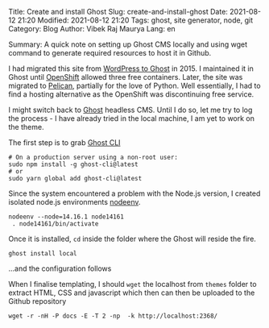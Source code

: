 Title: Create and install Ghost 
Slug: create-and-install-ghost
Date: 2021-08-12 21:20
Modified: 2021-08-12 21:20
Tags: ghost, site generator, node, git
Category: Blog
Author: Vibek Raj Maurya
Lang: en

Summary: A quick note on setting up Ghost CMS locally and using wget command to generate required resources to host it in Github. 


I had migrated this site from [WordPress to Ghost](https://rvibek.com.np/new-blog-again-EN.html) in 2015. I maintained it in Ghost until [OpenShift](https://www.openshift.com/) allowed three free containers. Later, the site was migrated to [Pelican](https://getpelican.com/), partially for the love of Python. Well essentially, I had to find a hosting alternative as the OpenShift was discontinuing free service. 


I  might switch back to [Ghost](https://github.com/TryGhost/Ghost) headless CMS. Until I do so, let me try to log the process - I have already tried in the local machine, I am yet to work on the theme.

The first step is to grab [Ghost CLI](https://ghost.org/docs/ghost-cli/)

```
# On a production server using a non-root user:
sudo npm install -g ghost-cli@latest
# or
sudo yarn global add ghost-cli@latest
```

Since the system encountered a problem with the Node.js version, I created isolated node.js environments [nodeenv](https://pypi.org/project/nodeenv/).  

```
nodeenv --node=14.16.1 node14161
 . node14161/bin/activate
```

Once it is installed, ```cd``` inside the folder where the Ghost will reside the fire.

```
ghost install local
```
...and the configuration follows

When I finalise templating, I should ```wget``` the localhost from ```themes``` folder to extract HTML, CSS and javascript which then can then be uploaded to the Github  repository

```
wget -r -nH -P docs -E -T 2 -np  -k http://localhost:2368/
```






